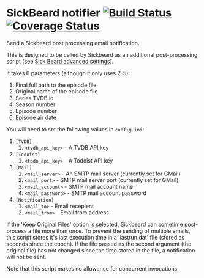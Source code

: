 SickBeard notifier [![Build Status](https://secure.travis-ci.org/cleggatt/sbnotify.png)](http://travis-ci.org/cleggatt/sbnotify) [![Coverage Status](https://coveralls.io/repos/cleggatt/sbnotify/badge.png?branch=master)](https://coveralls.io/r/cleggatt/sbnotify?branch=master)
========

Send a Sickbeard post processing email notification.

This is designed to be called by Sickbeard as an additional post-processing script (see
[Sick Beard advanced settings](https://code.google.com/p/sickbeard/wiki/AdvancedSettings)).

It takes 6 parameters (although it only uses 2-5):

 1. Final full path to the episode file
 2. Original name of the episode file
 3. Series TVDB id
 4. Season number
 5. Episode number
 6. Episode air date

You will need to set the following values in `config.ini`:

 1. `[TVDB]`
    1. `<tvdb_api_key>` - A TVDB API key
 2. `[Todoist]`
    1. `<todo_api_key>` - A Todoist API key
 2. `[Mail]`
    1. `<mail_server>` - An SMTP mail server (currently set for GMail)
    2. `<mail_port>` - SMTP mail server port (currently set for GMail)
    3. `<mail_account>` - SMTP mail account name
    4. `<mail_password>` - SMTP mail account password
 3. `[Notification]`
    1. `<mail_to>` - Email recepient
    2. `<mail_from>` - Email from address

If the 'Keep Original Files' option is selected, Sickbeard can sometime post-process a file more than once. To prevent
the sending of multiple emails, this script stores it's last execution time in a 'lastrun.dat' file (stored as
seconds since the epoch). If the file passed as the second argument (the original file) has not changed since the time
stored in the file, a notification will not be sent.

Note that this script makes no allowance for concurrent invocations.
